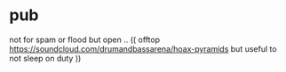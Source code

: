 # pub
not for spam or flood but open ..
(( offtop https://soundcloud.com/drumandbassarena/hoax-pyramids but useful to not sleep on duty )) 

